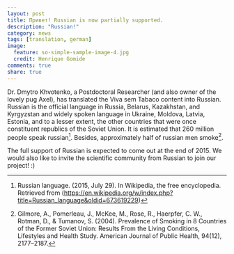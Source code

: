 ```yaml
---
layout: post
title: Привет! Russian is now partially supported.
description: "Russian!"
category: news
tags: [translation, german]
image:
  feature: so-simple-sample-image-4.jpg
  credit: Henrique Gomide
comments: true
share: true
---
```


Dr. Dmytro Khvotenko, a Postdoctoral Researcher (and also owner of the lovely pug Axel), has translated the Viva sem Tabaco content into Russian. Russian is the official language in Russia, Belarus, Kazakhstan, and Kyrgyzstan and widely spoken language in Ukraine, Moldova, Latvia, Estonia, and to a lesser extent, the other countries that were once constituent republics of the Soviet Union. It is estimated that 260 million people speak russian[^1]. Besides, approximately half of russian men smoke[^2].

[^1]: Russian language. (2015, July 29). In Wikipedia, the free encyclopedia. Retrieved from (https://en.wikipedia.org/w/index.php?title=Russian_language&oldid=673619229)

[^2]: Gilmore, A., Pomerleau, J., McKee, M., Rose, R., Haerpfer, C. W., Rotman, D., & Tumanov, S. (2004). Prevalence of Smoking in 8 Countries of the Former Soviet Union: Results From the Living Conditions, Lifestyles and Health Study. American Journal of Public Health, 94(12), 2177–2187.



The full support of Russian is expected to come out at the end of 2015. We would also like to invite the scientific community from Russian to join our project! :)



